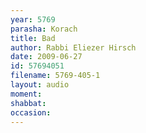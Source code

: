 ```yaml
---
year: 5769
parasha: Korach
title: Bad
author: Rabbi Eliezer Hirsch
date: 2009-06-27
id: 57694051
filename: 5769-405-1
layout: audio
moment: 
shabbat: 
occasion: 
---
```

